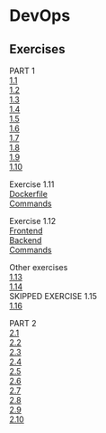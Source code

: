 # DevOps
## Exercises
PART 1<br />
[1.1](https://github.com/AnonymousHobbit/DevOps/blob/master/part1/1)<br />
[1.2](https://github.com/AnonymousHobbit/DevOps/blob/master/part1/2)<br />
[1.3](https://github.com/AnonymousHobbit/DevOps/blob/master/part1/3)<br />
[1.4](https://github.com/AnonymousHobbit/DevOps/blob/master/part1/4)<br />
[1.5](https://github.com/AnonymousHobbit/DevOps/blob/master/part1/5)<br />
[1.6](https://github.com/AnonymousHobbit/DevOps/blob/master/part1/6)<br />
[1.7](https://github.com/AnonymousHobbit/DevOps/blob/master/part1/7)<br />
[1.8](https://github.com/AnonymousHobbit/DevOps/blob/master/part1/8)<br />
[1.9](https://github.com/AnonymousHobbit/DevOps/blob/master/part1/9)<br />
[1.10](https://github.com/AnonymousHobbit/DevOps/blob/master/part1/10/Dockerfile)

Exercise 1.11<br />
[Dockerfile](https://github.com/AnonymousHobbit/DevOps/blob/master/part1/11/Dockerfile)<br />
[Commands](https://github.com/AnonymousHobbit/DevOps/blob/master/part1/11/1.11)

Exercise 1.12<br />
[Frontend](https://github.com/AnonymousHobbit/DevOps/blob/master/part1/10/Dockerfile)<br />
[Backend](https://github.com/AnonymousHobbit/DevOps/blob/master/part1/11/Dockerfile)<br />
[Commands](https://github.com/AnonymousHobbit/DevOps/blob/master/part1/12/commands.txt)

Other exercises<br />
[1.13](https://github.com/AnonymousHobbit/DevOps/blob/master/part1/13)<br />
[1.14](https://github.com/AnonymousHobbit/DevOps/blob/master/part1/14)<br />
SKIPPED EXERCISE 1.15<br />
[1.16](https://github.com/AnonymousHobbit/DevOps/blob/master/part1/16)<br />

PART 2<br />
[2.1](https://github.com/AnonymousHobbit/DevOps/tree/master/part2/1)<br />
[2.2](https://github.com/AnonymousHobbit/DevOps/tree/master/part2/2)<br />
[2.3](https://github.com/AnonymousHobbit/DevOps/tree/master/part2/3/docker-compose.yml)<br />
[2.4](https://github.com/AnonymousHobbit/DevOps/tree/master/part2/4/4)<br />
[2.5](https://github.com/AnonymousHobbit/DevOps/tree/master/part2/5)<br />
[2.6](https://github.com/AnonymousHobbit/DevOps/tree/master/part2/6)<br />
[2.7](https://github.com/AnonymousHobbit/DevOps/tree/master/part2/7/docker-compose.yml)<br />
[2.8](https://github.com/AnonymousHobbit/DevOps/tree/master/part2/8/docker-compose.yml)<br />
[2.9](https://github.com/AnonymousHobbit/DevOps/tree/master/part2/9/docker-compose.yml)<br />
[2.10](https://github.com/AnonymousHobbit/DevOps/tree/master/part2/10)<br />
